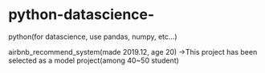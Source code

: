 # python-datascience-
python(for datascience, use pandas, numpy, etc...)

airbnb_recommend_system(made 2019.12, age 20)
->This project has been selected as a model project(among 40~50 student)
